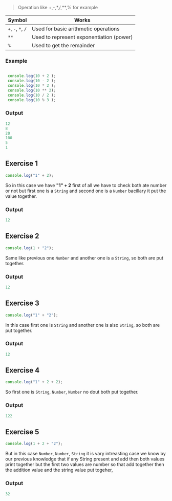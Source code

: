 
> Operation like +,-,*,/,**,% for example

| Symbol  | Works                                      |
|---------|--------------------------------------------|
| `+`, `-`, `*`, `/` | Used for basic arithmetic operations |
| `**`     | Used to represent exponentiation (power)  |
| `%`      | Used to get the remainder                |

### Example
```javascript

 console.log(10 + 2 );
 console.log(10 - 2 );
 console.log(10 * 2 );
 console.log(10 ** 2);
 console.log(10 / 2 );
 console.log(10 % 3 );
```
### Output
```javascript
12
8
20
100
5
1
```
## Exercise 1
```javascript
console.log("1" + 2); 
```
So in this case we have **"1" + 2** first of all we have to check both ate number or not but first one is a `String` and second one is a `Number` bacillary it put the value together.    
### Output
```javascript
12
```
## Exercise 2
```javascript
console.log(1 + "2"); 
```
Same like previous one `Number` and another one is a `String`, so both are put together.   
### Output
```javascript
12
```

## Exercise 3
```javascript
console.log("1" + "2"); 
```
In this case first one is `String` and another one is also `String`, so both are put together.   
### Output
```javascript
12
```

## Exercise 4
```javascript
console.log("1" + 2 + 2); 
```
So first one is `String`, `Number`, `Number` no dout both put together.  
### Output
```javascript
122
```

## Exercise 5
```javascript
console.log(1 + 2 + "2"); 
```
But in this case `Number`, `Number`, `String` it is vary intreasting case we know by our previous knowledge that if any String present and add then both values print together but the first two values are number so that add together then the addition value and the string value put togeher,  
### Output
```javascript
32
```

